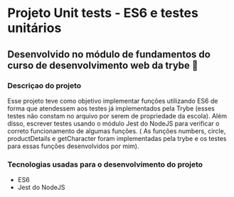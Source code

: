 # Projeto Unit tests - ES6 e testes unitários 

## Desenvolvido no módulo de fundamentos do curso de desenvolvimento web da trybe :rocket:

### Descriçao do projeto 

Esse projeto teve como objetivo implementar funções utilizando ES6 de forma que atendessem aos testes já implementados pela Trybe (esses testes não constam no arquivo por serem de propriedade da escola). Além disso, escrever testes usando o módulo Jest do NodeJS para verificar o correto funcionamento de algumas funções. ( As funções numbers, circle, productDetails e getCharacter foram implementadas pela trybe e os testes para essas funções desenvolvidos por mim).

### Tecnologias usadas para o desenvolvimento do projeto

- ES6
- Jest do NodeJS
